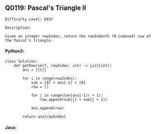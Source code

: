 ## Q0119: Pascal's Triangle II

```
Difficulty Level: EASY
```

```
Description:

Given an integer rowIndex, return the rowIndexth (0-indexed) row of the Pascal's triangle.
```

#### Python3:

```
class Solution:
    def getRow(self, rowIndex: int) -> List[int]:
        ans = [[1]]
        
        for i in range(rowIndex):
            sub = [0] + ans[-1] + [0]
            row = []
            
            for j in range(len(ans[-1]) + 1):
                row.append(sub[j] + sub[j + 1])
            
            ans.append(row)
        
        return ans[rowIndex]
```

#### Java:

```

```